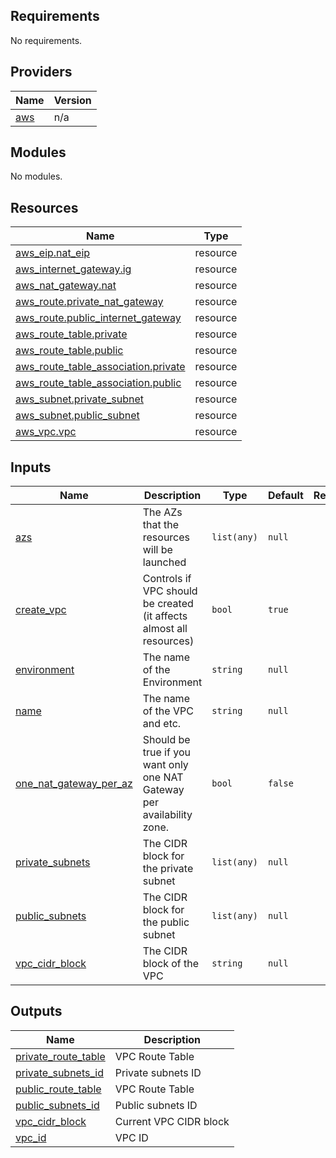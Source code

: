 ## Requirements

No requirements.

## Providers

| Name | Version |
|------|---------|
| <a name="provider_aws"></a> [aws](#provider\_aws) | n/a |

## Modules

No modules.

## Resources

| Name | Type |
|------|------|
| [aws_eip.nat_eip](https://registry.terraform.io/providers/hashicorp/aws/latest/docs/resources/eip) | resource |
| [aws_internet_gateway.ig](https://registry.terraform.io/providers/hashicorp/aws/latest/docs/resources/internet_gateway) | resource |
| [aws_nat_gateway.nat](https://registry.terraform.io/providers/hashicorp/aws/latest/docs/resources/nat_gateway) | resource |
| [aws_route.private_nat_gateway](https://registry.terraform.io/providers/hashicorp/aws/latest/docs/resources/route) | resource |
| [aws_route.public_internet_gateway](https://registry.terraform.io/providers/hashicorp/aws/latest/docs/resources/route) | resource |
| [aws_route_table.private](https://registry.terraform.io/providers/hashicorp/aws/latest/docs/resources/route_table) | resource |
| [aws_route_table.public](https://registry.terraform.io/providers/hashicorp/aws/latest/docs/resources/route_table) | resource |
| [aws_route_table_association.private](https://registry.terraform.io/providers/hashicorp/aws/latest/docs/resources/route_table_association) | resource |
| [aws_route_table_association.public](https://registry.terraform.io/providers/hashicorp/aws/latest/docs/resources/route_table_association) | resource |
| [aws_subnet.private_subnet](https://registry.terraform.io/providers/hashicorp/aws/latest/docs/resources/subnet) | resource |
| [aws_subnet.public_subnet](https://registry.terraform.io/providers/hashicorp/aws/latest/docs/resources/subnet) | resource |
| [aws_vpc.vpc](https://registry.terraform.io/providers/hashicorp/aws/latest/docs/resources/vpc) | resource |

## Inputs

| Name | Description | Type | Default | Required |
|------|-------------|------|---------|:--------:|
| <a name="input_azs"></a> [azs](#input\_azs) | The AZs that the resources will be launched | `list(any)` | `null` | no |
| <a name="input_create_vpc"></a> [create\_vpc](#input\_create\_vpc) | Controls if VPC should be created (it affects almost all resources) | `bool` | `true` | no |
| <a name="input_environment"></a> [environment](#input\_environment) | The name of the Environment | `string` | `null` | no |
| <a name="input_name"></a> [name](#input\_name) | The name of the VPC and etc. | `string` | `null` | no |
| <a name="input_one_nat_gateway_per_az"></a> [one\_nat\_gateway\_per\_az](#input\_one\_nat\_gateway\_per\_az) | Should be true if you want only one NAT Gateway per availability zone. | `bool` | `false` | no |
| <a name="input_private_subnets"></a> [private\_subnets](#input\_private\_subnets) | The CIDR block for the private subnet | `list(any)` | `null` | no |
| <a name="input_public_subnets"></a> [public\_subnets](#input\_public\_subnets) | The CIDR block for the public subnet | `list(any)` | `null` | no |
| <a name="input_vpc_cidr_block"></a> [vpc\_cidr\_block](#input\_vpc\_cidr\_block) | The CIDR block of the VPC | `string` | `null` | no |

## Outputs

| Name | Description |
|------|-------------|
| <a name="output_private_route_table"></a> [private\_route\_table](#output\_private\_route\_table) | VPC Route Table |
| <a name="output_private_subnets_id"></a> [private\_subnets\_id](#output\_private\_subnets\_id) | Private subnets ID |
| <a name="output_public_route_table"></a> [public\_route\_table](#output\_public\_route\_table) | VPC Route Table |
| <a name="output_public_subnets_id"></a> [public\_subnets\_id](#output\_public\_subnets\_id) | Public subnets ID |
| <a name="output_vpc_cidr_block"></a> [vpc\_cidr\_block](#output\_vpc\_cidr\_block) | Current VPC CIDR block |
| <a name="output_vpc_id"></a> [vpc\_id](#output\_vpc\_id) | VPC ID |

